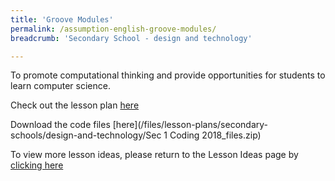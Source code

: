 ```yaml
---
title: 'Groove Modules'
permalink: /assumption-english-groove-modules/
breadcrumb: 'Secondary School - design and technology'

---
```



To promote computational thinking and provide opportunities for students to learn computer science.

Check out the lesson plan [here](https://sites.google.com/moe.edu.sg/sec-1-ipw-coding/class-11/lesson-1-introduction)

Download the code files [here](/files/lesson-plans/secondary-schools/design-and-technology/Sec 1 Coding 2018_files.zip)

To view more lesson ideas, please return to the Lesson Ideas page by [clicking here](/in-schools/digital-maker/lesson-ideas-secondary/)
